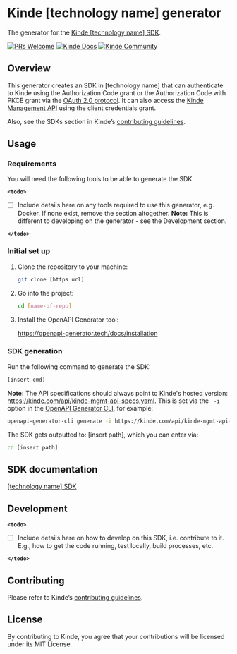 # Kinde [technology name] generator

The generator for the [Kinde [technology name] SDK](<[link-to-sdk-repo](https://github.com/kinde-oss/kinde-auth-nextjs)>).

[![PRs Welcome](https://img.shields.io/badge/PRs-welcome-brightgreen.svg?style=flat-square)](https://makeapullrequest.com) [![Kinde Docs](https://img.shields.io/badge/Kinde-Docs-eee?style=flat-square)](https://kinde.com/docs/developer-tools) [![Kinde Community](https://img.shields.io/badge/Kinde-Community-eee?style=flat-square)](https://thekindecommunity.slack.com)

## Overview

This generator creates an SDK in [technology name] that can authenticate to Kinde using the Authorization Code grant or the Authorization Code with PKCE grant via the [OAuth 2.0 protocol](https://oauth.net/2/). It can also access the [Kinde Management API](https://kinde.com/api/docs/#kinde-management-api) using the client credentials grant.

Also, see the SDKs section in Kinde’s [contributing guidelines](https://github.com/kinde-oss/.github/blob/main/.github/CONTRIBUTING.md).

## Usage

### Requirements

You will need the following tools to be able to generate the SDK.

**`<todo>`**

- [ ] Include details here on any tools required to use this generator, e.g. Docker. If none exist, remove the section altogether. **Note:** This is different to developing on the generator - see the Development section.

**`</todo>`**

### Initial set up

1. Clone the repository to your machine:

   ```bash
   git clone [https url]
   ```

2. Go into the project:

   ```bash
   cd [name-of-repo]
   ```

3. Install the OpenAPI Generator tool:

   https://openapi-generator.tech/docs/installation

### SDK generation

Run the following command to generate the SDK:

```bash
[insert cmd]
```

**Note:** The API specifications should always point to Kinde's hosted version: https://kinde.com/api/kinde-mgmt-api-specs.yaml. This is set via the ` -i` option in the [OpenAPI Generator CLI](https://openapi-generator.tech/docs/usage/), for example:

```bash
openapi-generator-cli generate -i https://kinde.com/api/kinde-mgmt-api-specs.yaml
```

The SDK gets outputted to: [insert path], which you can enter via:

```bash
cd [insert path]
```

## SDK documentation

[[technology name] SDK](<[link-to-kinde-doc](https://kinde.com/docs/developer-tools/)>)

## Development

**`<todo>`**

- [ ] Include details here on how to develop on this SDK, i.e. contribute to it. E.g., how to get the code running, test locally, build processes, etc.

**`</todo>`**

## Contributing

Please refer to Kinde’s [contributing guidelines](https://github.com/kinde-oss/.github/blob/489e2ca9c3307c2b2e098a885e22f2239116394a/CONTRIBUTING.md).

## License

By contributing to Kinde, you agree that your contributions will be licensed under its MIT License.
